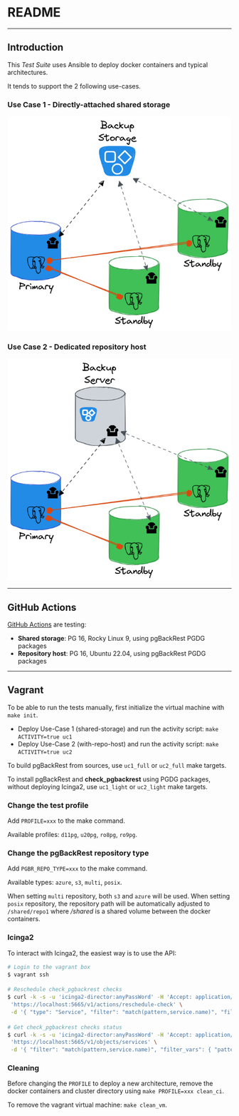 # README

<!--
(\_/)
( •_•)
/ > 🐘
-->

---

## Introduction

This _Test Suite_ uses Ansible to deploy docker containers and typical architectures.

It tends to support the 2 following use-cases.

### Use Case 1 - Directly-attached shared storage

![Shared storage](../docs/img/shared-storage.png)

### Use Case 2 - Dedicated repository host

![Repository host](../docs/img/with-repo-host.png)

---

## GitHub Actions

[GitHub Actions](../.github/workflows/main.yml) are testing:
  * **Shared storage**: PG 16, Rocky Linux 9, using pgBackRest PGDG packages
  * **Repository host**: PG 16, Ubuntu 22.04, using pgBackRest PGDG packages

---

## Vagrant

To be able to run the tests manually, first initialize the virtual machine with `make init`.

* Deploy Use-Case 1 (shared-storage) and run the activity script: `make ACTIVITY=true uc1`
* Deploy Use-Case 2 (with-repo-host) and run the activity script: `make ACTIVITY=true uc2`

To build pgBackRest from sources, use `uc1_full` or `uc2_full` make targets.

To install pgBackRest and **check_pgbackrest** using PGDG packages, without deploying Icinga2, use `uc1_light` or `uc2_light` make targets.

### Change the test profile

Add `PROFILE=xxx` to the make command.

Available profiles: `d11pg`, `u20pg`, `ro8pg`, `ro9pg`.

### Change the pgBackRest repository type

Add `PGBR_REPO_TYPE=xxx` to the make command.

Available types: `azure`, `s3`, `multi`, `posix`.

When setting `multi` repository, both `s3` and `azure` will be used. When setting `posix` repository, the repository path will be automatically adjusted to `/shared/repo1` where */shared* is a shared volume between the docker containers.

### Icinga2

To interact with Icinga2, the easiest way is to use the API:

```bash
# Login to the vagrant box
$ vagrant ssh

# Reschedule check_pgbackrest checks
$ curl -k -s -u 'icinga2-director:anyPassWord' -H 'Accept: application/json' -X POST \
 'https://localhost:5665/v1/actions/reschedule-check' \
 -d '{ "type": "Service", "filter": "match(pattern,service.name)", "filter_vars": { "pattern": "pgbackrest*" }, "pretty": true }' |jq

# Get check_pgbackrest checks status
$ curl -k -s -u 'icinga2-director:anyPassWord' -H 'Accept: application/json' -X GET \
 'https://localhost:5665/v1/objects/services' \
 -d '{ "filter": "match(pattern,service.name)", "filter_vars": { "pattern": "pgbackrest*" } }' |jq
```

### Cleaning

Before changing the `PROFILE` to deploy a new architecture, remove the docker containers and cluster directory using `make PROFILE=xxx clean_ci`.

To remove the vagrant virtual machine: `make clean_vm`.

